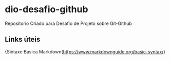 # dio-desafio-github
Repositorio Criado para Desafio de Projeto sobre Git-Github
## Links úteis
{Sintaxe Basica Markdown(https://www.markdownguide.org/basic-syntax/)
